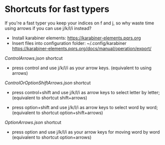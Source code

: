 # Shortcuts for fast typers

If you're a fast typer you keep your indices on f and j, so why waste time using arrows if you can use j/k/l/i instead?

* Install karabiner elements: https://karabiner-elements.pqrs.org
* Insert files into configuration folder:  ~/.config/karabiner https://karabiner-elements.pqrs.org/docs/manual/operation/export/

_ControlArrows.json_ shortcut
- press control and use j/k/l/i as your arrow keys. 
(equivalent to using arrows)


_ControlOrOptionShiftArrows.json_ shortcut
- press control+shift and use j/k/l/i as arrow keys to select letter by letter;
(equivalent to shortcut shift+arrows)

- press option+shift and use j/k/l/i as arrow keys to select word by word;
(equivalent to shortcut option+shift+arrows)


_OptionArrows.json_ shortcut
- press option and use j/k/l/i as your arrow keys for moving word by word
(equivalent to shortcut option+arrows)
